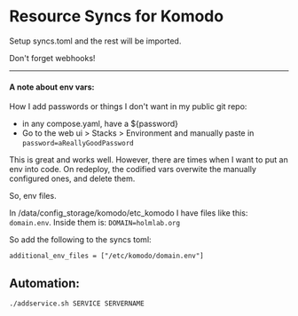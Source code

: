 # Resource Syncs for Komodo

Setup syncs.toml and the rest will be imported.

Don't forget webhooks!

---

#### A note about env vars:

How I add passwords or things I don't want in my public git repo:

- in any compose.yaml, have a ${password}
- Go to the web ui > Stacks > Environment and manually paste in `password=aReallyGoodPassword`

This is great and works well. However, there are times when I want to put an env into code. On redeploy, the codified vars overwite the manually configured ones, and delete them.

So, env files.

In /data/config_storage/komodo/etc_komodo I have files like this: `domain.env`. Inside them is: `DOMAIN=holmlab.org`

So add the following to the syncs toml:

```
additional_env_files = ["/etc/komodo/domain.env"]
```


## Automation:

`./addservice.sh SERVICE SERVERNAME`
